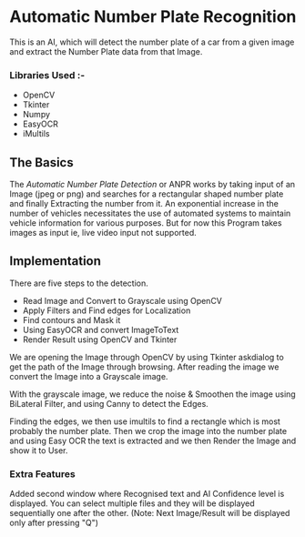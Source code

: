 # **Automatic Number Plate Recognition**
This is an AI, which will detect the number plate of a car from a given image and extract the Number Plate data from that Image.

### Libraries Used :-
- OpenCV
- Tkinter
- Numpy
- EasyOCR
- iMultils

## **The Basics**
The *Automatic Number Plate Detection* or ANPR works by taking input of an Image (jpeg or png) and searches for a rectangular shaped number plate and finally Extracting the number from it.
An exponential increase in the number of vehicles necessitates the use of automated systems to maintain vehicle information for various purposes. But for now this Program takes images as input ie, live video input not supported.

<!-- ![Demonstration](Demo Images/image1.jpg) -->

## **Implementation**
There are five steps to the detection.
- Read Image and Convert to Grayscale using OpenCV
- Apply Filters and Find edges for Localization
- Find contours and Mask it
- Using EasyOCR and convert ImageToText
- Render Result using OpenCV and Tkinter

We are opening the Image through OpenCV by using Tkinter askdialog to get the path of the Image through browsing. After reading the image we convert the Image into a Grayscale image.

With the grayscale image, we reduce the noise & Smoothen the image using BiLateral Filter, and using Canny to detect the Edges.

Finding the edges, we then use imultils to find a rectangle which is most probably the number plate. Then we crop the image into the number plate and using Easy OCR the text is extracted and we then Render the Image and show it to User.

### **Extra Features**
Added second window where Recognised text and AI Confidence level is displayed.
You can select multiple files and they will be displayed sequentially one after the other. (Note: Next Image/Result will be displayed only after pressing "Q")



